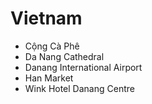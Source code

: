 # Vietnam
* Cộng Cà Phê
* Da Nang Cathedral
* Danang International Airport
* Han Market
* Wink Hotel Danang Centre
